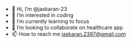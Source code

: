 - 👋 Hi, I’m @jaskaran-23
- 👀 I’m interested in coding
- 🌱 I’m currently learning to focus
- 💞️ I’m looking to collaborate on healthcare app
- 📫 How to reach me jaskaran.2397@gmail.com

<!---
jaskaran-23/jaskaran-23 is a ✨ special ✨ repository because its `README.md` (this file) appears on your GitHub profile.
You can click the Preview link to take a look at your changes.
--->
